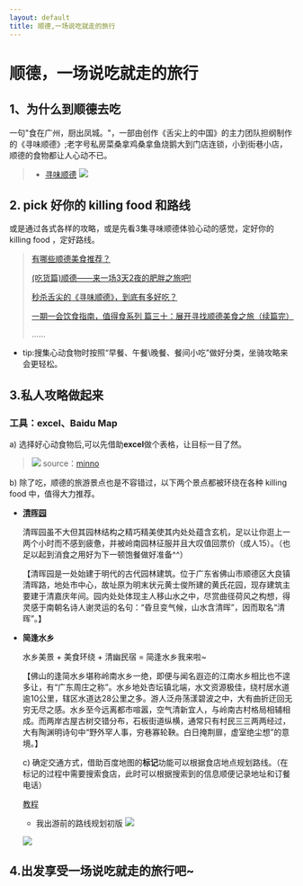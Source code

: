 ```yaml
---
layout: default
title: 顺德,一场说吃就走的旅行
---
```


# 顺德，一场说吃就走的旅行

## 1、为什么到顺德去吃

 一句"食在广州，厨出凤城。"，一部由创作《舌尖上的中国》的主力团队担纲制作的《寻味顺德》;老字号私房菜桑拿鸡桑拿鱼烧鹅大到门店连锁，小到街巷小店，顺德的食物都让人心动不已。

> * [寻味顺德](http://jishi.cctv.com/special/xwsd/index.shtml)
![](http://ww1.sinaimg.cn/large/88a3931agy1fvkn3snutgj21g70ecnpd.jpg)

## 2. pick 好你的 killing food 和路线

或是通过各式各样的攻略，或是先看3集寻味顺德体验心动的感觉，定好你的 killing food ，定好路线。

>[有哪些顺德美食推荐？](https://www.zhihu.com/question/20741056)
>
>[(吃货篇)顺德——来一场3天2夜的肥胖之旅吧!](https://zhuanlan.zhihu.com/p/28275434)
>
>[秒杀舌尖的《寻味顺德》，到底有多好吃？](https://zhuanlan.zhihu.com/p/34770694)
>
>[一期一会饮食指南，值得食系列 篇三十：展开寻找顺德美食之旅（续篇完）](https://post.smzdm.com/p/646460/)
>
>……

* tip:搜集心动食物时按照“早餐、午餐\晚餐、餐间小吃”做好分类，坐骑攻略来会更轻松。

## 3.私人攻略做起来
### 工具：excel、Baidu Map

a) 选择好心动食物后,可以先借助**excel**做个表格，让目标一目了然。
>![](https://pic1.zhimg.com/80/v2-56e0fc861b5f85a3eb4ac78a4bae4534_hd.jpg)
source：[minno](https://www.zhihu.com/people/onniminno/activities)

b) 除了吃，顺德的旅游景点也是不容错过，以下两个景点都被环绕在各种 killing food 中，值得大力推荐。
* [**清晖园**](http://www.qinghuiyuan.com/)

    清晖园虽不大但其园林结构之精巧精美使其内处处蕴含玄机，足以让你逛上一两个小时而不感到疲惫，并被岭南园林征服并且大叹值回票价（成人15）。（也足以起到消食之用好为下一顿饱餐做好准备^^）

    【清晖园是一处始建于明代的古代园林建筑。位于广东省佛山市顺德区大良镇清晖路，地处市中心，故址原为明末状元黄士俊所建的黄氏花园，现存建筑主要建于清嘉庆年间。园内处处体现主人移山水之中，尽赏曲径荷风之构想，得灵感于南朝名诗人谢灵运的名句：“昏旦变气候，山水含清晖”，因而取名“清晖”。】

* **简逢水乡**

    水乡美景 + 美食环绕 + 清幽民宿 = 简逢水乡我来啦~


    【佛山的逢简水乡堪称岭南水乡一绝，即便与闻名遐迩的江南水乡相比也不遑多让，有“广东周庄之称”。水乡地处杏坛镇北端，水文资源极佳，绕村居水道逾10公里，辖区水道达28公里之多。游人泛舟荡漾碧波之中，大有曲折迂回无穷无尽之感。水乡至今远离都市喧嚣，空气清新宜人，与岭南古村格局相辅相成。而两岸古屋古树交错分布，石板街道纵横，通常只有村民三三两两经过，大有陶渊明诗句中“野外罕人事，穷巷寡轮鞅。白日掩荆扉，虚室绝尘想”的意境。】


    c) 确定交通方式，借助百度地图的**标记**功能可以根据食店地点规划路线。（在标记的过程中需要搜索食店，此时可以根据搜索到的信息顺便记录地址和订餐电话）

     [教程](https://zhidao.baidu.com/question/1768033095495915060.html)

    * 我出游前的路线规划初版
    ![](http://ww1.sinaimg.cn/large/88a3931agy1fvkolru6r8j20zk0n8tj3.jpg)

    ![](http://ww1.sinaimg.cn/large/88a3931agy1fvkomczzn0j20zk0jt45g.jpg)

## 4.出发享受一场说吃就走的旅行吧~











